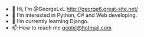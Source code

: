 - 👋 Hi, I’m @GeorgeLxL http://george6.great-site.net/
- 👀 I’m interested in Python, C# and Web developing.
- 🌱 I’m currently learning Django.
- 📫 How to reach me geolxl@hotmail.com

<!---
GeorgeLxL/GeorgeLxL is a ✨ special ✨ repository because its `README.md` (this file) appears on your GitHub profile.
You can click the Preview link to take a look at your changes.
--->

